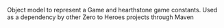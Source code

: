 Object model to represent a Game and hearthstone game constants. Used as a dependency by other Zero to Heroes projects through Maven